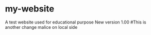 # my-website
A test website used for educational purpose
New version 1.00
#This is another change malice on local side